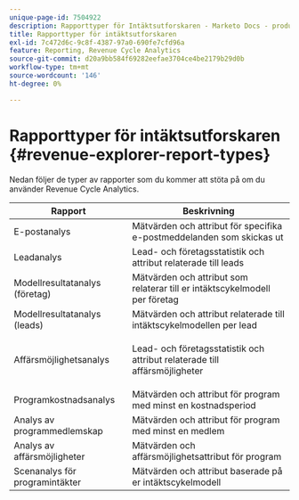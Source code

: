 ```yaml
---
unique-page-id: 7504922
description: Rapporttyper för Intäktsutforskaren - Marketo Docs - produktdokumentation
title: Rapporttyper för intäktsutforskaren
exl-id: 7c472d6c-9c8f-4387-97a0-690fe7cfd96a
feature: Reporting, Revenue Cycle Analytics
source-git-commit: d20a9bb584f69282eefae3704ce4be2179b29d0b
workflow-type: tm+mt
source-wordcount: '146'
ht-degree: 0%

---
```


# Rapporttyper för intäktsutforskaren {#revenue-explorer-report-types}

Nedan följer de typer av rapporter som du kommer att stöta på om du använder Revenue Cycle Analytics.

<table> 
 <thead> 
  <tr> 
   <th>Rapport</th> 
   <th>Beskrivning</th> 
  </tr> 
 </thead> 
 <tbody> 
  <tr> 
   <td>E-postanalys</td> 
   <td>Mätvärden och attribut för specifika e-postmeddelanden som skickas ut</td> 
  </tr> 
  <tr> 
   <td>Leadanalys</td> 
   <td>Lead- och företagsstatistik och attribut relaterade till leads</td> 
  </tr> 
  <tr> 
   <td>Modellresultatanalys (företag)</td> 
   <td>Mätvärden och attribut som relaterar till er intäktscykelmodell per företag</td> 
  </tr> 
  <tr> 
   <td>Modellresultatanalys (leads)</td> 
   <td>Mätvärden och attribut relaterade till intäktscykelmodellen per lead</td> 
  </tr> 
  <tr> 
   <td>Affärsmöjlighetsanalys</td> 
   <td><p>Lead- och företagsstatistik och attribut relaterade till affärsmöjligheter</p></td> 
  </tr> 
  <tr> 
   <td>Programkostnadsanalys</td> 
   <td>Mätvärden och attribut för program med minst en kostnadsperiod</td> 
  </tr> 
  <tr> 
   <td>Analys av programmedlemskap</td> 
   <td>Mätvärden och attribut för program med minst en medlem</td> 
  </tr> 
  <tr> 
   <td>Analys av affärsmöjligheter</td> 
   <td>Mätvärden och affärsmöjlighetsattribut för program</td> 
  </tr> 
  <tr> 
   <td>Scenanalys för programintäkter</td> 
   <td>Mätvärden och attribut baserade på er intäktscykelmodell</td> 
  </tr> 
 </tbody> 
</table>
